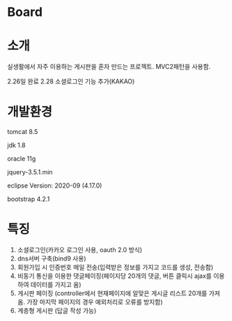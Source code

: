 # Board

소개
==========================================

실생활에서 자주 이용하는 게시판을 혼자 만드는 프로젝트. MVC2패턴을 사용함.



2.26일 완료
2.28 소셜로그인 기능 추가(KAKAO)



개발환경
=================================

tomcat 8.5

jdk 1.8

oracle 11g

jquery-3.5.1.min

eclipse Version: 2020-09 (4.17.0)

bootstrap 4.2.1





특징
==================================
1. 소셜로그인(카카오 로그인 사용, oauth 2.0 방식)
2. dns서버 구축(bind9 사용)
3. 회원가입 시 인증번호 메일 전송(입력받은 정보를 가지고 코드를 생성, 전송함)
4. 비동기 통신을 이용한 댓글페이징(페이지당 20개의 댓글, 버튼 클릭시 ajax를 이용하여 데이터를 가지고 옴)
5. 게시판 페이징 (controller에서 현재페이지에 알맞은 게시글 리스트 20개를 가져옴. 가장 마지막 페이지의 경우 예외처리로 오류를 방지함)
6. 계층형 게시판 (답글 작성 가능)


